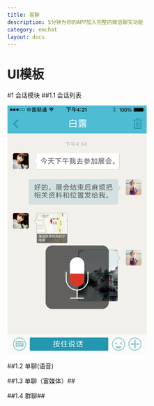 ```yaml
---
title: 易聊
description: 5分钟为你的APP加入完整的微信聊天功能
category: emchat
layout: docs
---
```


# UI模板

#1 会话模块
##1.1 会话列表

![图片chattalk](./chattalk.png)

##1.2 单聊(语音)




##1.3 单聊（富媒体）##




##1.4 群聊##